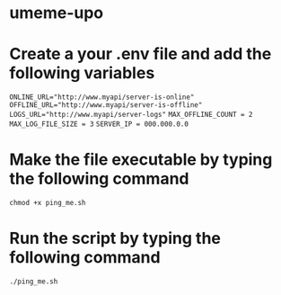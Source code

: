 # umeme-upo

# Create a your .env file and add the following variables

`ONLINE_URL="http://www.myapi/server-is-online"`
`OFFLINE_URL="http://www.myapi/server-is-offline"`
`LOGS_URL="http://www.myapi/server-logs"`
`MAX_OFFLINE_COUNT = 2`
`MAX_LOG_FILE_SIZE = 3`
`SERVER_IP = 000.000.0.0`

# Make the file executable by typing the following command

`chmod +x ping_me.sh`

# Run the script by typing the following command

`./ping_me.sh`
